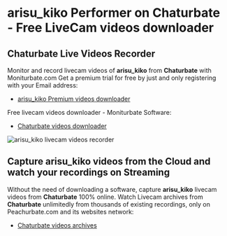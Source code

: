 # arisu_kiko Performer on Chaturbate - Free LiveCam videos downloader

## Chaturbate Live Videos Recorder

Monitor and record livecam videos of **arisu_kiko** from **Chaturbate** with Moniturbate.com
Get a premium trial for free by just and only registering with your Email address:
* [arisu_kiko Premium videos downloader](https://moniturbate.com/request-demo-licence-key.html)

Free livecam videos downloader - Moniturbate Software:
* [Chaturbate videos downloader](https://moniturbate.com/moniturbate-download-software.html)

![arisu_kiko livecam videos recorder](https://peachurnet.com/templates/moniturbate-software.png)


## Capture arisu_kiko videos from the Cloud and watch your recordings on Streaming

Without the need of downloading a software, capture **arisu_kiko** livecam videos from **Chaturbate** 100% online.
Watch Livecam archives from **Chaturbate** unlimitedly from thousands of existing recordings, only on Peachurbate.com and its websites network:
* [Chaturbate videos archives](https://peachurnet.com/)